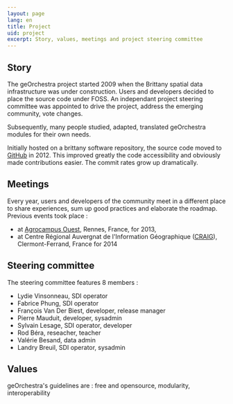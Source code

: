 ```yaml
---
layout: page
lang: en
title: Project
uid: project
excerpt: Story, values, meetings and project steering committee
---
```

## Story

The geOrchestra project started 2009 when the Brittany spatial data infrastructure was under construction. Users and developers decided to place the source code under FOSS. An independant project steering committee was appointed to drive the project, address the emerging community, vote changes.

Subsequently, many people studied, adapted, translated geOrchestra modules for their own needs.

Initially hosted on a brittany software repository, the source code moved to [GitHub](https://github.com/georchestra) in 2012. This improved greatly the code accessibility and obviously made contributions easier. The commit rates grow up dramatically.

## Meetings

Every year, users and developers of the community meet in a different place to share experiences, sum up good practices and elaborate the roadmap. Previous events took place :

 * at [Agrocampus Ouest](http://www.agrocampus-ouest.fr/), Rennes, France, for 2013,
 * at Centre Régional Auvergnat de l'Information Géographique ([CRAIG](http://craig.fr/)), Clermont-Ferrand, France for 2014


## Steering committee

The steering committee features 8 members :

 * Lydie Vinsonneau, SDI operator
 * Fabrice Phung, SDI operator
 * François Van Der Biest, developer, release manager
 * Pierre Mauduit, developer, sysadmin
 * Sylvain Lesage, SDI operator, developer
 * Rod Béra, reseacher, teacher
 * Valérie Besand, data admin
 * Landry Breuil, SDI operator, sysadmin

## Values

geOrchestra's guidelines are : free and opensource, modularity, interoperability
